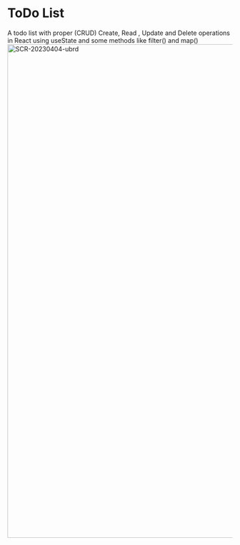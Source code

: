 # ToDo List

A todo list with proper (CRUD) Create, Read , Update and Delete operations in React using useState and some methods like filter() and map()
<img width="1107" alt="SCR-20230404-ubrd" src="https://user-images.githubusercontent.com/43165408/229885803-cb7587f2-d6c8-459c-9f67-17275271f82d.png">
